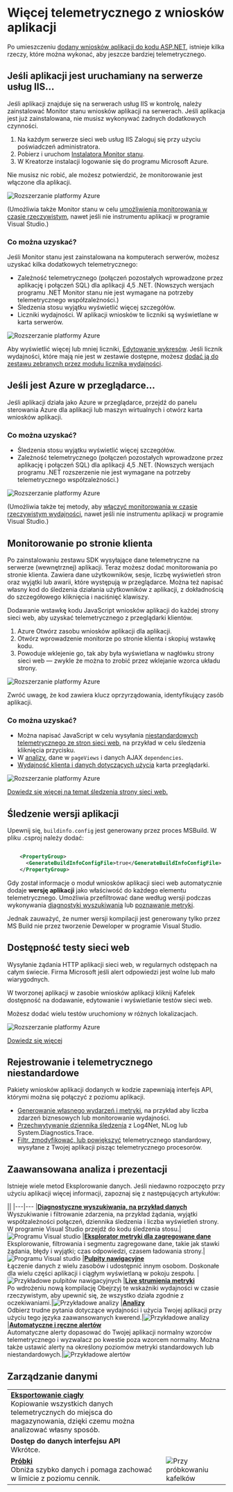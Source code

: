 <properties 
    pageTitle="Lepiej wykorzystać możliwości aplikacji wniosków | Microsoft Azure" 
    description="Po wprowadzenie do aplikacji wniosków, Oto Podsumowanie funkcji, które można eksplorować." 
    services="application-insights" 
    documentationCenter=".net"
    authors="alancameronwills" 
    manager="douge"/>

<tags 
    ms.service="application-insights" 
    ms.workload="tbd" 
    ms.tgt_pltfrm="ibiza" 
    ms.devlang="na" 
    ms.topic="article" 
    ms.date="10/27/2016" 
    ms.author="awills"/>

# <a name="more-telemetry-from-application-insights"></a>Więcej telemetrycznego z wniosków aplikacji

Po umieszczeniu [dodany wniosków aplikacji do kodu ASP.NET](app-insights-asp-net.md), istnieje kilka rzeczy, które można wykonać, aby jeszcze bardziej telemetrycznego. 

## <a name="if-your-app-runs-on-your-iis-server-"></a>Jeśli aplikacji jest uruchamiany na serwerze usług IIS...

Jeśli aplikacji znajduje się na serwerach usług IIS w kontrolę, należy zainstalować Monitor stanu wniosków aplikacji na serwerach. Jeśli aplikacja jest już zainstalowana, nie musisz wykonywać żadnych dodatkowych czynności.

1. Na każdym serwerze sieci web usług IIS Zaloguj się przy użyciu poświadczeń administratora.
2. Pobierz i uruchom [Instalatora Monitor stanu](http://go.microsoft.com/fwlink/?LinkId=506648).
3. W Kreatorze instalacji logowanie się do programu Microsoft Azure.

Nie musisz nic robić, ale możesz potwierdzić, że monitorowanie jest włączone dla aplikacji.

![Rozszerzanie platformy Azure](./media/app-insights-asp-net-more/025.png)

(Umożliwia także Monitor stanu w celu [umożliwienia monitorowania w czasie rzeczywistym](app-insights-monitor-performance-live-website-now.md), nawet jeśli nie instrumentu aplikacji w programie Visual Studio.)

### <a name="what-do-you-get"></a>Co można uzyskać?

Jeśli Monitor stanu jest zainstalowana na komputerach serwerów, możesz uzyskać kilka dodatkowych telemetrycznego:

* Zależność telemetrycznego (połączeń pozostałych wprowadzone przez aplikację i połączeń SQL) dla aplikacji 4,5 .NET. (Nowszych wersjach programu .NET Monitor stanu nie jest wymagane na potrzeby telemetrycznego współzależności.) 
* Śledzenia stosu wyjątku wyświetlić więcej szczegółów.
* Liczniki wydajności. W aplikacji wniosków te liczniki są wyświetlane w karta serwerów. 

![Rozszerzanie platformy Azure](./media/app-insights-asp-net-more/070.png)

Aby wyświetlić więcej lub mniej liczniki, [Edytowanie wykresów](app-insights-metrics-explorer.md). Jeśli licznik wydajności, które mają nie jest w zestawie dostępne, możesz [dodać ją do zestawu zebranych przez modułu licznika wydajności](app-insights-performance-counters.md).

## <a name="if-its-an-azure-web-app-"></a>Jeśli jest Azure w przeglądarce...

Jeśli aplikacji działa jako Azure w przeglądarce, przejdź do panelu sterowania Azure dla aplikacji lub maszyn wirtualnych i otwórz karta wniosków aplikacji. 

### <a name="what-do-you-get"></a>Co można uzyskać?

* Śledzenia stosu wyjątku wyświetlić więcej szczegółów.
* Zależność telemetrycznego (połączeń pozostałych wprowadzone przez aplikację i połączeń SQL) dla aplikacji 4,5 .NET. (Nowszych wersjach programu .NET rozszerzenie nie jest wymagane na potrzeby telemetrycznego współzależności.) 

![Rozszerzanie platformy Azure](./media/app-insights-asp-net-more/080.png)

(Umożliwia także tej metody, aby [włączyć monitorowania w czasie rzeczywistym wydajności](app-insights-monitor-performance-live-website-now.md), nawet jeśli nie instrumentu aplikacji w programie Visual Studio.)

## <a name="client-side-monitoring"></a>Monitorowanie po stronie klienta

Po zainstalowaniu zestawu SDK wysyłające dane telemetryczne na serwerze (wewnętrznej) aplikacji. Teraz możesz dodać monitorowania po stronie klienta. Zawiera dane użytkowników, sesje, liczbę wyświetleń stron oraz wyjątki lub awarii, które występują w przeglądarce. Można też napisać własny kod do śledzenia działania użytkowników z aplikacji, z dokładnością do szczegółowego kliknięcia i naciśnięć klawiszy.

Dodawanie wstawkę kodu JavaScript wniosków aplikacji do każdej strony sieci web, aby uzyskać telemetrycznego z przeglądarki klientów.

1. Azure Otwórz zasobu wniosków aplikacji dla aplikacji.
2. Otwórz wprowadzenie monitorze po stronie klienta i skopiuj wstawkę kodu.
3. Powoduje wklejenie go, tak aby była wyświetlana w nagłówku strony sieci web — zwykle że można to zrobić przez wklejanie wzorca układu strony.

![Rozszerzanie platformy Azure](./media/app-insights-asp-net-more/100.png)

Zwróć uwagę, że kod zawiera klucz oprzyrządowania, identyfikujący zasób aplikacji.

### <a name="what-do-you-get"></a>Co można uzyskać?

* Można napisać JavaScript w celu wysyłania [niestandardowych telemetrycznego ze stron sieci web](app-insights-api-custom-events-metrics.md), na przykład w celu śledzenia kliknięcia przycisku.
* W [analizy](app-insights-analytics.md), dane w `pageViews` i danych AJAX `dependencies`. 
* [Wydajność klienta i danych dotyczących użycia](app-insights-javascript.md) karta przeglądarki.

![Rozszerzanie platformy Azure](./media/app-insights-asp-net-more/090.png)


[Dowiedz się więcej na temat śledzenia strony sieci web.](app-insights-web-track-usage.md)



## <a name="track-application-version"></a>Śledzenie wersji aplikacji

Upewnij się, `buildinfo.config` jest generowany przez proces MSBuild. W pliku .csproj należy dodać:  

```XML

    <PropertyGroup>
      <GenerateBuildInfoConfigFile>true</GenerateBuildInfoConfigFile>    <IncludeServerNameInBuildInfo>true</IncludeServerNameInBuildInfo>
    </PropertyGroup> 
```

Gdy został informacje o moduł wniosków aplikacji sieci web automatycznie dodaje **wersję aplikacji** jako właściwość do każdego elementu telemetrycznego. Umożliwia przefiltrować dane według wersji podczas wykonywania [diagnostyki wyszukiwania](app-insights-diagnostic-search.md) lub [poznawanie metryki](app-insights-metrics-explorer.md). 

Jednak zauważyć, że numer wersji kompilacji jest generowany tylko przez MS Build nie przez tworzenie Deweloper w programie Visual Studio.


## <a name="availability-web-tests"></a>Dostępność testy sieci web

Wysyłanie żądania HTTP aplikacji sieci web, w regularnych odstępach na całym świecie. Firma Microsoft jeśli alert odpowiedzi jest wolne lub mało wiarygodnych.

W tworzonej aplikacji w zasobie wniosków aplikacji kliknij Kafelek dostępność na dodawanie, edytowanie i wyświetlanie testów sieci web.

Możesz dodać wielu testów uruchomiony w różnych lokalizacjach.

![Rozszerzanie platformy Azure](./media/app-insights-asp-net-more/110.png)

[Dowiedz się więcej](app-insights-monitor-web-app-availability.md)

## <a name="custom-telemetry-and-logging"></a>Rejestrowanie i telemetrycznego niestandardowe

Pakiety wniosków aplikacji dodanych w kodzie zapewniają interfejs API, którymi można się połączyć z poziomu aplikacji.

* [Generowanie własnego wydarzeń i metryki](app-insights-api-custom-events-metrics.md), na przykład aby liczba zdarzeń biznesowych lub monitorowanie wydajności.
* [Przechwytywanie dziennika śledzenia](app-insights-asp-net-trace-logs.md) z Log4Net, NLog lub System.Diagnostics.Trace.
* [Filtr, zmodyfikować, lub powiększyć](app-insights-api-filtering-sampling.md) telemetrycznego standardowy, wysyłane z Twojej aplikacji pisząc telemetrycznego procesorów. 


## <a name="powerful-analysis-and-presentation"></a>Zaawansowana analiza i prezentacji

Istnieje wiele metod Eksplorowanie danych. Jeśli niedawno rozpoczęto przy użyciu aplikacji więcej informacji, zapoznaj się z następujących artykułów:

||
|---|---
|[**Diagnostyczne wyszukiwania, na przykład danych**](app-insights-visual-studio.md)<br/>Wyszukiwanie i filtrowanie zdarzenia, na przykład żądania, wyjątki współzależności połączeń, dziennika śledzenia i liczba wyświetleń strony. W programie Visual Studio przejdź do kodu śledzenia stosu.|![Programu Visual studio](./media/app-insights-asp-net-more/61.png)
|[**Eksplorator metryki dla zagregowane dane**](app-insights-metrics-explorer.md)<br/>Eksplorowanie, filtrowania i segmentu zagregowane dane, takie jak stawki żądania, błędy i wyjątki; czas odpowiedzi, czasem ładowania strony.|![Programu Visual studio](./media/app-insights-asp-net-more/060.png)
|[**Pulpity nawigacyjne**](app-insights-dashboards.md#dashboards)<br/>Łączenie danych z wielu zasobów i udostępnić innym osobom. Doskonałe dla wielu części aplikacji i ciągłym wyświetlaną w pokoju zespołu.  |![Przykładowe pulpitów nawigacyjnych](./media/app-insights-asp-net-more/62.png)
|[**Live strumienia metryki**](app-insights-metrics-explorer.md#live-metrics-stream)<br/>Po wdrożeniu nową kompilację Obejrzyj te wskaźniki wydajności w czasie rzeczywistym, aby upewnić się, że wszystko działa zgodnie z oczekiwaniami.|![Przykładowe analizy](./media/app-insights-asp-net-more/050.png)
|[**Analizy**](app-insights-analytics.md)<br/>Odbierz trudne pytania dotyczące wydajności i użycia Twojej aplikacji przy użyciu tego języka zaawansowanych kwerend.|![Przykładowe analizy](./media/app-insights-asp-net-more/010.png)
|[**Automatyczne i ręczne alertów**](app-insights-alerts.md)<br/>Automatyczne alerty dopasować do Twojej aplikacji normalny wzorców telemetrycznego i wyzwalacz po kwestie poza wzorcem normalny. Można także ustawić alerty na określony poziomów metryki standardowych lub niestandardowych.|![Przykładowe alertów](./media/app-insights-asp-net-more/020.png)

## <a name="data-management"></a>Zarządzanie danymi

|||
|---|---|
|[**Eksportowanie ciągły**](app-insights-export-telemetry.md)<br/>Kopiowanie wszystkich danych telemetrycznych do miejsca do magazynowania, dzięki czemu można analizować własny sposób.|
|**Dostęp do danych interfejsu API**<br/>Wkrótce.|
|[**Próbki**](app-insights-sampling.md)<br/>Obniża szybko danych i pomaga zachować w limicie z poziomu cennik.|![Przy próbkowaniu kafelków](./media/app-insights-asp-net-more/030.png)